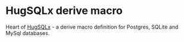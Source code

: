 # HugSQLx derive macro
Heart of [HugSQLx](https://github.com/mbuczko/hugsqlx) - a derive macro definition for Postgres, SQLite and MySql databases.
